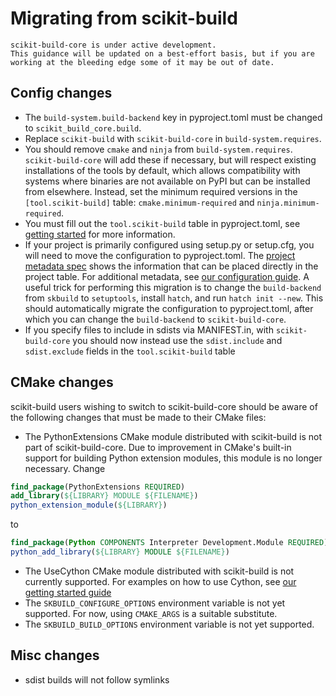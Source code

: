 # Migrating from scikit-build

```{warning}
scikit-build-core is under active development.
This guidance will be updated on a best-effort basis, but if you are working at the bleeding edge some of it may be out of date.
```

## Config changes

- The `build-system.build-backend` key in pyproject.toml must be changed to
  `scikit_build_core.build`.
- Replace `scikit-build` with `scikit-build-core` in `build-system.requires`.
- You should remove `cmake` and `ninja` from `build-system.requires`.
  `scikit-build-core` will add these if necessary, but will respect existing
  installations of the tools by default, which allows compatibility with
  systems where binaries are not available on PyPI but can be installed from
  elsewhere. Instead, set the minimum required versions in the
  `[tool.scikit-build]` table: `cmake.minimum-required` and
  `ninja.minimum-required`.
- You must fill out the `tool.scikit-build` table in pyproject.toml, see
  [getting started](./getting_started.md) for more information.
- If your project is primarily configured using setup.py or setup.cfg, you
  will need to move the configuration to pyproject.toml. The [project metadata
  spec](https://packaging.python.org/en/latest/specifications/declaring-project-metadata/#declaring-project-metadata)
  shows the information that can be placed directly in the project table. For
  additional metadata, see [our configuration guide](./configuration.md). A
  useful trick for performing this migration is to change the `build-backend`
  from `skbuild` to `setuptools`, install `hatch`, and run `hatch init --new`.
  This should automatically migrate the configuration to pyproject.toml, after
  which you can change the `build-backend` to `scikit-build-core`.
- If you specify files to include in sdists via MANIFEST.in, with
  `scikit-build-core` you should now instead use the `sdist.include` and
  `sdist.exclude` fields in the `tool.scikit-build` table

## CMake changes

scikit-build users wishing to switch to scikit-build-core should be aware of the
following changes that must be made to their CMake files:

- The PythonExtensions CMake module distributed with scikit-build is not part of
  scikit-build-core. Due to improvement in CMake's built-in support for building
  Python extension modules, this module is no longer necessary. Change

```cmake
find_package(PythonExtensions REQUIRED)
add_library(${LIBRARY} MODULE ${FILENAME})
python_extension_module(${LIBRARY})
```

to

```cmake
find_package(Python COMPONENTS Interpreter Development.Module REQUIRED)
python_add_library(${LIBRARY} MODULE ${FILENAME})
```

- The UseCython CMake module distributed with scikit-build is not currently
  supported. For examples on how to use Cython, see
  [our getting started guide](./getting_started.md)
- The `SKBUILD_CONFIGURE_OPTIONS` environment variable is not yet supported. For
  now, using `CMAKE_ARGS` is a suitable substitute.
- The `SKBUILD_BUILD_OPTIONS` environment variable is not yet supported.

## Misc changes

- sdist builds will not follow symlinks

